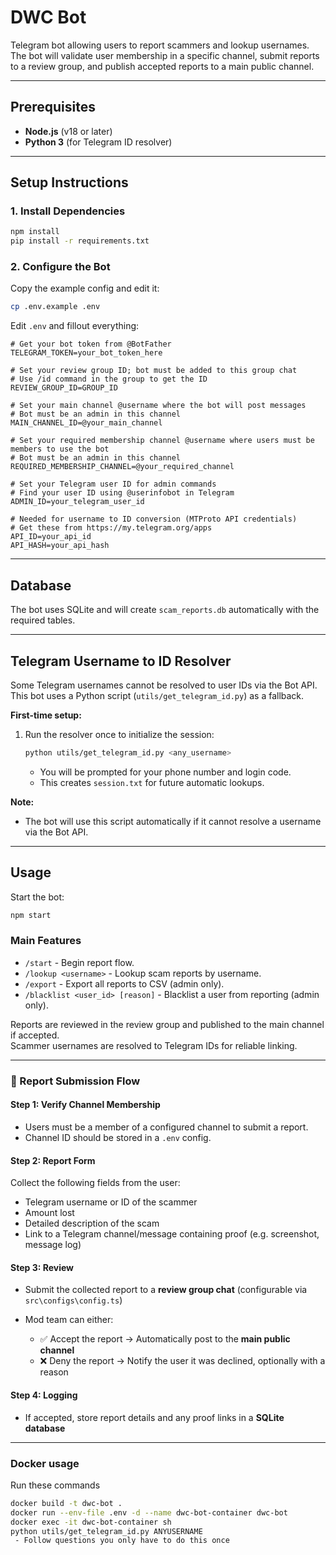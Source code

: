 # DWC Bot

Telegram bot allowing users to report scammers and lookup usernames. The bot will validate user membership in a specific channel, submit reports to a review group, and publish accepted reports to a main public channel.

---

## Prerequisites

- **Node.js** (v18 or later)
- **Python 3** (for Telegram ID resolver)

---

## Setup Instructions

### 1. Install Dependencies

```bash
npm install
pip install -r requirements.txt
```

### 2. Configure the Bot

Copy the example config and edit it:

```bash
cp .env.example .env
```

Edit `.env` and fillout everything:

```env
# Get your bot token from @BotFather
TELEGRAM_TOKEN=your_bot_token_here

# Set your review group ID; bot must be added to this group chat
# Use /id command in the group to get the ID
REVIEW_GROUP_ID=GROUP_ID

# Set your main channel @username where the bot will post messages
# Bot must be an admin in this channel
MAIN_CHANNEL_ID=@your_main_channel

# Set your required membership channel @username where users must be members to use the bot
# Bot must be an admin in this channel
REQUIRED_MEMBERSHIP_CHANNEL=@your_required_channel

# Set your Telegram user ID for admin commands
# Find your user ID using @userinfobot in Telegram
ADMIN_ID=your_telegram_user_id

# Needed for username to ID conversion (MTProto API credentials)
# Get these from https://my.telegram.org/apps
API_ID=your_api_id
API_HASH=your_api_hash
```

---

## Database

The bot uses SQLite and will create `scam_reports.db` automatically with the required tables.

---

## Telegram Username to ID Resolver

Some Telegram usernames cannot be resolved to user IDs via the Bot API.  
This bot uses a Python script (`utils/get_telegram_id.py`) as a fallback.

**First-time setup:**

1. Run the resolver once to initialize the session:

   ```bash
   python utils/get_telegram_id.py <any_username>
   ```

   - You will be prompted for your phone number and login code.
   - This creates `session.txt` for future automatic lookups.

**Note:**

- The bot will use this script automatically if it cannot resolve a username via the Bot API.

---

## Usage

Start the bot:

```bash
npm start
```

### Main Features

- `/start` - Begin report flow.
- `/lookup <username>` - Lookup scam reports by username.
- `/export` - Export all reports to CSV (admin only).
- `/blacklist <user_id> [reason]` - Blacklist a user from reporting (admin only).

Reports are reviewed in the review group and published to the main channel if accepted.  
Scammer usernames are resolved to Telegram IDs for reliable linking.

---

### 📝 Report Submission Flow

#### Step 1: Verify Channel Membership

- Users must be a member of a configured channel to submit a report.
- Channel ID should be stored in a `.env` config.

#### Step 2: Report Form

Collect the following fields from the user:

- Telegram username or ID of the scammer
- Amount lost
- Detailed description of the scam
- Link to a Telegram channel/message containing proof (e.g. screenshot, message log)

#### Step 3: Review

- Submit the collected report to a **review group chat** (configurable via `src\configs\config.ts`)
- Mod team can either:

  - ✅ Accept the report → Automatically post to the **main public channel**
  - ❌ Deny the report → Notify the user it was declined, optionally with a reason

#### Step 4: Logging

- If accepted, store report details and any proof links in a **SQLite database**

---

### Docker usage

Run these commands

```bash
docker build -t dwc-bot .
docker run --env-file .env -d --name dwc-bot-container dwc-bot
docker exec -it dwc-bot-container sh
python utils/get_telegram_id.py ANYUSERNAME
 - Follow questions you only have to do this once
```
